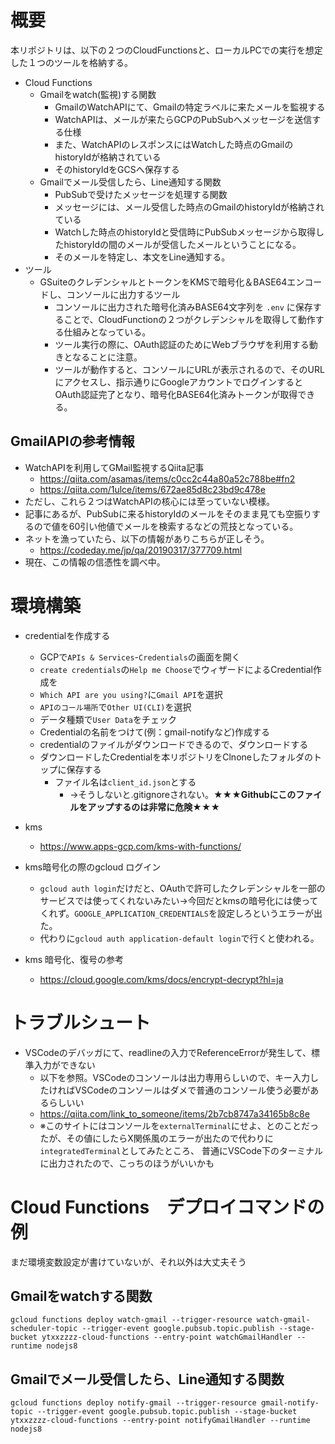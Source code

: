 # 概要
本リポジトリは、以下の２つのCloudFunctionsと、ローカルPCでの実行を想定した１つのツールを格納する。
- Cloud Functions
  - Gmailをwatch(監視)する関数
    - GmailのWatchAPIにて、Gmailの特定ラベルに来たメールを監視する
    - WatchAPIは、メールが来たらGCPのPubSubへメッセージを送信する仕様
    - また、WatchAPIのレスポンスにはWatchした時点のGmailのhistoryIdが格納されている
    - そのhistoryIdをGCSへ保存する
  - Gmailでメール受信したら、Line通知する関数
    - PubSubで受けたメッセージを処理する関数
    - メッセージには、メール受信した時点のGmailのhistoryIdが格納されている
    - Watchした時点のhistoryIdと受信時にPubSubメッセージから取得したhistoryIdの間のメールが受信したメールということになる。
    - そのメールを特定し、本文をLine通知する。
- ツール
  - GSuiteのクレデンシャルとトークンをKMSで暗号化＆BASE64エンコードし、コンソールに出力するツール
    - コンソールに出力された暗号化済みBASE64文字列を `.env` に保存することで、CloudFunctionの２つがクレデンシャルを取得して動作する仕組みとなっている。
    - ツール実行の際に、OAuth認証のためにWebブラウザを利用する動きとなることに注意。
    - ツールが動作すると、コンソールにURLが表示されるので、そのURLにアクセスし、指示通りにGoogleアカウントでログインするとOAuth認証完了となり、暗号化BASE64化済みトークンが取得できる。

## GmailAPIの参考情報
- WatchAPIを利用してGMail監視するQiita記事
  - https://qiita.com/asamas/items/c0cc2c44a80a52c788be#fn2
  - https://qiita.com/1ulce/items/672ae85d8c23bd9c478e
- ただし、これら２つはWatchAPIの核心には至っていない模様。
- 記事にあるが、PubSubに来るhistoryIdのメールをそのまま見ても空振りするので値を60引い他値でメールを検索するなどの荒技となっている。
- ネットを漁っていたら、以下の情報がありこちらが正しそう。
  - https://codeday.me/jp/qa/20190317/377709.html
- 現在、この情報の信憑性を調べ中。

# 環境構築
- credentialを作成する
  - GCPで`APIs & Services`-`Credentials`の画面を開く
  - `create credentials`の`Help me Choose`でウィザードによるCredential作成を
  - `Which API are you using?`に`Gmail API`を選択
  - `APIのコール場所`で`Other UI(CLI)`を選択
  - データ種類で`User Data`をチェック
  - Credentialの名前をつけて(例：gmail-notifyなど)作成する
  - credentialのファイルがダウンロードできるので、ダウンロードする
  - ダウンロードしたCredentialを本リポジトリをClnoneしたフォルダのトップに保存する
    - ファイル名は`client_id.json`とする
      - →そうしないと.gitignoreされない。**★★★Githubにこのファイルをアップするのは非常に危険★★★**
- kms
  - https://www.apps-gcp.com/kms-with-functions/

- kms暗号化の際のgcloud ログイン
  - `gcloud auth login`だけだと、OAuthで許可したクレデンシャルを一部のサービスでは使ってくれないみたい→今回だとkmsの暗号化には使ってくれず。`GOOGLE_APPLICATION_CREDENTIALS`を設定しろというエラーが出た。
  - 代わりに`gcloud auth application-default login`で行くと使われる。

- kms 暗号化、復号の参考
  - https://cloud.google.com/kms/docs/encrypt-decrypt?hl=ja

# トラブルシュート
- VSCodeのデバッガにて、readlineの入力でReferenceErrorが発生して、標準入力ができない
  - 以下を参照。VSCodeのコンソールは出力専用らしいので、キー入力したければVSCodeのコンソールはダメで普通のコンソール使う必要があるらしいい
  - https://qiita.com/link_to_someone/items/2b7cb8747a34165b8c8e
  - ※このサイトにはコンソールを`externalTerminal`にせよ、とのことだったが、その値にしたらX関係風のエラーが出たので代わりに`integratedTerminal`としてみたところ、
  普通にVSCode下のターミナルに出力されたので、こっちのほうがいいかも

# Cloud Functions　デプロイコマンドの例
まだ環境変数設定が書けていないが、それ以外は大丈夫そう
## Gmailをwatchする関数
```
gcloud functions deploy watch-gmail --trigger-resource watch-gmail-scheduler-topic --trigger-event google.pubsub.topic.publish --stage-bucket ytxxzzzz-cloud-functions --entry-point watchGmailHandler --runtime nodejs8
```

## Gmailでメール受信したら、Line通知する関数
```
gcloud functions deploy notify-gmail --trigger-resource gmail-notify-topic --trigger-event google.pubsub.topic.publish --stage-bucket ytxxzzzz-cloud-functions --entry-point notifyGmailHandler --runtime nodejs8
```
